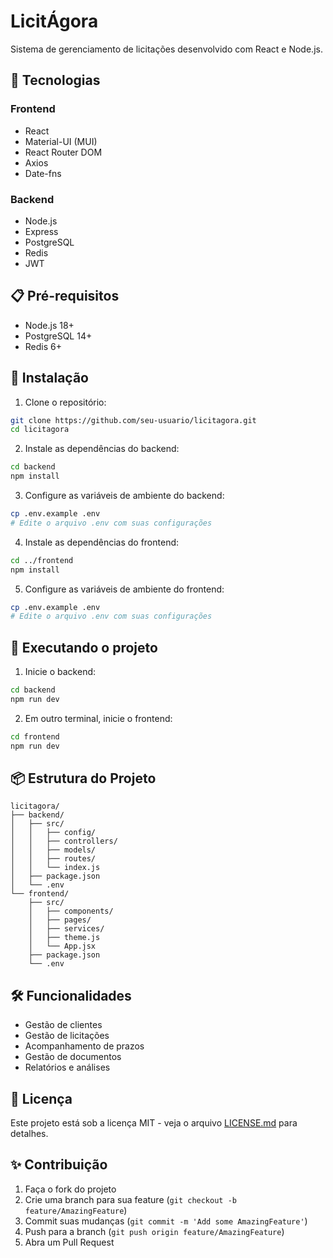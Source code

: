 # LicitÁgora

Sistema de gerenciamento de licitações desenvolvido com React e Node.js.

## 🚀 Tecnologias

### Frontend
- React
- Material-UI (MUI)
- React Router DOM
- Axios
- Date-fns

### Backend
- Node.js
- Express
- PostgreSQL
- Redis
- JWT

## 📋 Pré-requisitos

- Node.js 18+
- PostgreSQL 14+
- Redis 6+

## 🔧 Instalação

1. Clone o repositório:
```bash
git clone https://github.com/seu-usuario/licitagora.git
cd licitagora
```

2. Instale as dependências do backend:
```bash
cd backend
npm install
```

3. Configure as variáveis de ambiente do backend:
```bash
cp .env.example .env
# Edite o arquivo .env com suas configurações
```

4. Instale as dependências do frontend:
```bash
cd ../frontend
npm install
```

5. Configure as variáveis de ambiente do frontend:
```bash
cp .env.example .env
# Edite o arquivo .env com suas configurações
```

## 🚀 Executando o projeto

1. Inicie o backend:
```bash
cd backend
npm run dev
```

2. Em outro terminal, inicie o frontend:
```bash
cd frontend
npm run dev
```

## 📦 Estrutura do Projeto

```
licitagora/
├── backend/
│   ├── src/
│   │   ├── config/
│   │   ├── controllers/
│   │   ├── models/
│   │   ├── routes/
│   │   └── index.js
│   ├── package.json
│   └── .env
└── frontend/
    ├── src/
    │   ├── components/
    │   ├── pages/
    │   ├── services/
    │   ├── theme.js
    │   └── App.jsx
    ├── package.json
    └── .env
```

## 🛠️ Funcionalidades

- Gestão de clientes
- Gestão de licitações
- Acompanhamento de prazos
- Gestão de documentos
- Relatórios e análises

## 📄 Licença

Este projeto está sob a licença MIT - veja o arquivo [LICENSE.md](LICENSE.md) para detalhes.

## ✨ Contribuição

1. Faça o fork do projeto
2. Crie uma branch para sua feature (`git checkout -b feature/AmazingFeature`)
3. Commit suas mudanças (`git commit -m 'Add some AmazingFeature'`)
4. Push para a branch (`git push origin feature/AmazingFeature`)
5. Abra um Pull Request 